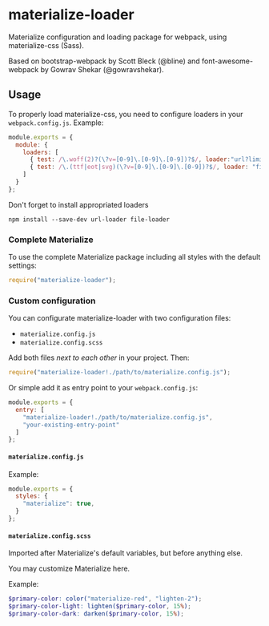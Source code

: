 materialize-loader
====================

Materialize configuration and loading package for webpack, using materialize-css (Sass).

Based on bootstrap-webpack by Scott Bleck (@bline) and font-awesome-webpack by Gowrav Shekar (@gowravshekar).

Usage
-----

To properly load materialize-css, you need to configure loaders in your `webpack.config.js`. Example:

``` javascript
module.exports = {
  module: {
    loaders: [
      { test: /\.woff(2)?(\?v=[0-9]\.[0-9]\.[0-9])?$/, loader:"url?limit=10000&mimetype=application/font-woff" },
      { test: /\.(ttf|eot|svg)(\?v=[0-9]\.[0-9]\.[0-9])?$/, loader: "file" }
    ]
  }
};
```

Don't forget to install appropriated loaders

```
npm install --save-dev url-loader file-loader
```

### Complete Materialize

To use the complete Materialize package including all styles with the default settings:

``` javascript
require("materialize-loader");
```

### Custom configuration

You can configurate materialize-loader with two configuration files:

* `materialize.config.js`
* `materialize.config.scss`

Add both files *next to each other* in your project. Then:

``` javascript
require("materialize-loader!./path/to/materialize.config.js");
```

Or simple add it as entry point to your `webpack.config.js`:

``` javascript
module.exports = {
  entry: [
    "materialize-loader!./path/to/materialize.config.js",
    "your-existing-entry-point"
  ]
};
```

#### `materialize.config.js`

Example:

``` javascript
module.exports = {
  styles: {
    "materialize": true,
  }
};
```

#### `materialize.config.scss`

Imported after Materialize's default variables, but before anything else.

You may customize Materialize here.

Example:

``` scss
$primary-color: color("materialize-red", "lighten-2");
$primary-color-light: lighten($primary-color, 15%);
$primary-color-dark: darken($primary-color, 15%);
```
